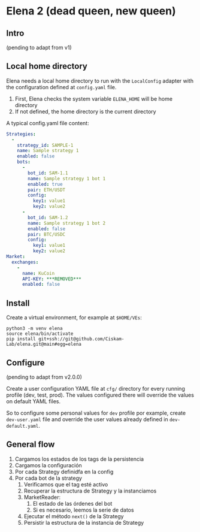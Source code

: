# Elena 2 (dead queen, new queen)

## Intro

(pending to adapt from v1)


## Local home directory

Elena needs a local home directory to run with the `LocalConfig` adapter with the configuration defined at `config.yaml` file.
1. First, Elena checks the system variable `ELENA_HOME` will be home directory
3. If not defined, the home directory is the current directory

A typical config.yaml file content:

```yaml
Strategies:
  -
    strategy_id: SAMPLE-1
    name: Sample strategy 1
    enabled: false
    bots:
      -
        bot_id: SAM-1.1
        name: Sample strategy 1 bot 1
        enabled: true
        pair: ETH/USDT
        config:
          key1: value1
          key2: value2
      -
        bot_id: SAM-1.2
        name: Sample strategy 1 bot 2
        enabled: false
        pair: BTC/USDC
        config:
          key1: value1
          key2: value2
Market:
  exchanges:
    -
      name: KuCoin
      API-KEY: ***REMOVED***
      enabled: false
```

## Install

Create a virtual environment, for example at `$HOME/VEs`:

```shell
python3 -m venv elena
source elena/bin/activate
pip install git+ssh://git@github.com/Ciskam-Lab/elena.git@main#egg=elena
```


## Configure

(pending to adapt from v2.0.0)

Create a user configuration YAML file at `cfg/` directory for every running profile (dev, test, prod). The values configured there will override the values on default YAML files.

So to configure some personal values for `dev` profile por example, create `dev-user.yaml` file and override the user values already defined in `dev-default.yaml`.


## General flow

1. Cargamos los estados de los tags de la persistencia
2. Cargamos la configuración
3. Por cada Strategy definidfa en la config
4. Por cada bot de la strategy
   1. Verificamos que el tag esté activo
   2. Recuperar la estructura de Strategy y la instanciamos
   3. MarketReader:
      1. El estado de las órdenes del bot
      1. Si es necesario, leemos la serie de datos
   4. Ejecutar el método `next()` de la Strategy
   5. Persistir la estructura de la instancia de Strategy